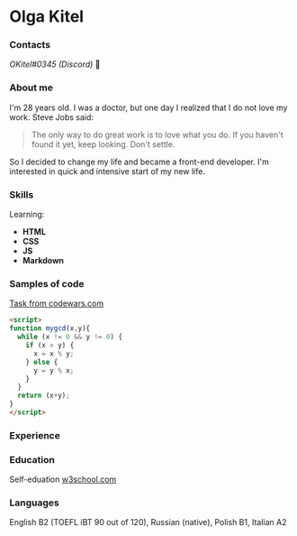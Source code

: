 # Olga Kitel

### Contacts
*OKitel#0345 (Discord)* :love_letter:

### About me
I'm 28 years old. I was a doctor, but one day I realized that I do not love my work. 
Steve Jobs said: 
> The only way to do great work is to love what you do. If you haven't found it yet, keep looking. Don't settle.
 
So I decided to change my life and became a front-end developer. I'm interested in quick and intensive start of my new life.  

### Skills
Learning:
* **HTML** 
* **CSS** 
* **JS** 
* **Markdown** 

### Samples of code
[Task from codewars.com](https://www.codewars.com/kata/greatest-common-divisor)
```html
<script>
function mygcd(x,y){
  while (x != 0 && y != 0) {
    if (x > y) {
      x = x % y;
    } else {
      y = y % x;
    }
  }
  return (x+y);
}
</script>
```
   
### Experience

### Education
Self-eduation [w3school.com](https://www.w3schools.com/)

### Languages
English B2 (TOEFL iBT 90 out of 120), Russian (native), Polish B1, Italian A2
